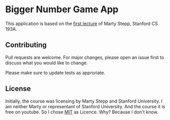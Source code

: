 # Bigger Number Game App
This application is based on the [first lecture](https://www.youtube.com/watch?v=7GiyfL6MPg4&feature=youtu.be) of Marty Stepp, Stanford CS 193A.
 


## Contributing
Pull requests are welcome. For major changes, please open an issue first to discuss what you would like to change.

Please make sure to update tests as approriate.

## License
Initially, the course was licensing by Marty Stepp and Stanford University.
I am neither Marty or representant of Stanford University. And the course it is free on youtube. So I chose [MIT](https://choosealicense.com/licenses/mit/) as Licence. Why? Because I don't know.
